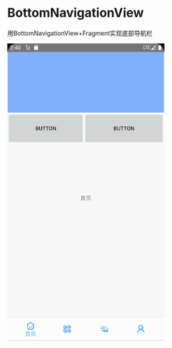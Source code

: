 # BottomNavigationView
用BottomNavigationView+Fragment实现底部导航栏


![Image text](https://github.com/yukaida/shiwu/blob/BottomNavigationView/xiaoguo.gif)
